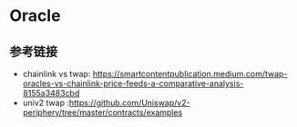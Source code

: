 # Oracle


## 参考链接
- chainlink vs twap: https://smartcontentpublication.medium.com/twap-oracles-vs-chainlink-price-feeds-a-comparative-analysis-8155a3483cbd
- univ2 twap :https://github.com/Uniswap/v2-periphery/tree/master/contracts/examples

